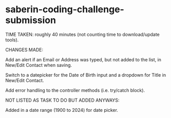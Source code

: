 # saberin-coding-challenge-submission

TIME TAKEN: 
roughly 40 minutes (not counting time to download/update tools).



CHANGES MADE:

Add an alert if an Email or Address was typed, but not added to the list, in New/Edit
Contact when saving.

Switch to a datepicker for the Date of Birth input and a dropdown for Title in New/Edit
Contact.

Add error handling to the controller methods (i.e. try/catch block).




NOT LISTED AS TASK TO DO BUT ADDED ANYWAYS:

Added in a date range (1900 to 2024) for date picker.
